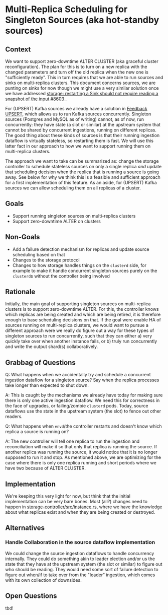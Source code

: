 # Multi-Replica Scheduling for Singleton Sources (aka hot-standby sources)

## Context

We want to support zero-downtime ALTER CLUSTER (aka graceful cluster
reconfiguration). The plan for this is to turn on a new replica with the
changed parameters and turn off the old replica when the new one is
"sufficiently ready". This in turn requires that we are able to run sources and
sinks on multi-replica clusters. This document concerns sources, we are punting
on sinks for now though we might use a very similar solution once we have
addressed [storage: restarting a Sink should not require reading a snapshot of
the input #8603
](https://github.com/MaterializeInc/database-issues/issues/8603).

For (UPSERT) Kafka sources we already have a solution in [Feedback
UPSERT](https://github.com/MaterializeInc/materialize/pull/29718), which allows
us to run Kafka sources concurrently. Singleton sources (Postgres and MySQL as
of writing) cannot, as of now, run concurrently: they have state (a slot or
similar) at the upstream system that cannot be shared by concurrent ingestions,
running on different replicas. The good thing about these kinds of sources is
that their running ingestion dataflow is virtually stateless, so restarting
them is fast. We will use this latter fact in our approach to how we want to
support running them on multi-replica clusters.

The approach we want to take can be summarized as: change the storage
controller to schedule stateless sources on only a single replica _and_ update
that scheduling decision when the replica that is running a source is going
away. See below for why we think this is a feasible and sufficient approach for
a first implementation of this feature. As an aside, for (UPSERT) Kafka sources
we can allow scheduling them on all replicas of a cluster.

## Goals

- Support running singleton sources on multi-replica clusters
- Support zero-downtime ALTER on clusters

## Non-Goals

- Add a failure detection mechanism for replicas and update source scheduling
  based on that
- Changes to the storage protocol
- Changes to how storage handles things on the `clusterd` side, for example to
  make it handle concurrent singleton sources purely on the `clusterd`s without
  the controller being involved

## Rationale

Initially, the main goal of supporting singleton sources on multi-replica
clusters is to support zero-downtime ALTER. For this, the controller knows which
replicas are being created and which are being retired, it is therefore enough
to base scheduling decisions on that. If the goal were enable HA of sources
running on multi-replica clusters, we would want to pursue a different approach
were we really do figure out a way for these types of singleton sources to run
concurrently, such that they can either a) very quickly take over when another
instance fails, or b) truly run concurrently and write the output shard(s)
collaboratively.

## Grabbag of Questions

Q: What happens when we accidentally try and schedule a concurrent ingestion
dataflow for a singleton source? Say when the replica processes take longer than
expected to shut down.

A: This is caught by the mechanisms we already have today for making sure there
is only one active ingestion dataflow. We need this for correctness in the face
of upgrades, or failing/zombie `clusterd` pods. Today, source dataflows use the
state in the upstream system (the slot) to fence out other readers.

Q: What happens when `envd`/the controller restarts and doesn't know which
replica a source is running on?

A: The new controller will tell one replica to run the ingestion and
reconciliation will make it so that only that replica _is_ running the source.
If another replica was running the source, it would notice that it is no longer
supposed to run it and stop. As mentioned above, we are optimizing for the case
where there is only one replica running and short periods where we have two
because of ALTER CLUSTER.

## Implementation

We're keeping this very light for now, but think that the initial implementation
can be very bare bones. Most (all?) changes need to happen in
[storage-controller/src/instance.rs](https://github.com/MaterializeInc/materialize/blob/2280405a2e1f8a44fa1c8f046a718c013ff7af6b/src/storage-controller/src/instance.rs#L73),
where we have the knowledge about what replicas exist and when they are being
created or destroyed.

## Alternatives

### Handle Collaboration in the source dataflow implementation

We could change the source ingestion dataflows to handle concurrency internally.
They could do something akin to leader election and/or us the state that they
have at the upstream system (the slot or similar) to figure out who should be
reading. They would need some sort of failure detection to figure out when/if to
take over from the "leader" ingestion, which comes with its own collection of
downsides.

## Open Questions

tbd!

